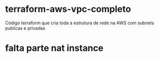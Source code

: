# terraform-aws-vpc-completo
Código terraform que cria toda a estrutura de rede na AWS com subnets publicas e privadas


# falta parte nat instance
